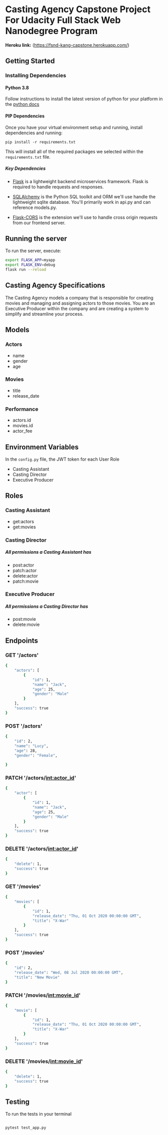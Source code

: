 # Casting Agency Capstone Project For Udacity Full Stack Web Nanodegree Program

**Heroku link:** (https://fsnd-kang-capstone.herokuapp.com/)

## Getting Started

### Installing Dependencies

#### Python 3.8

Follow instructions to install the latest version of python for your platform in the [python docs](https://docs.python.org/3/using/unix.html#getting-and-installing-the-latest-version-of-python)

#### PIP Dependencies

Once you have your virtual environment setup and running, install dependencies and running:

```
pip install -r requirements.txt
```

This will install all of the required packages we selected within the `requirements.txt` file.

##### Key Dependencies

- [Flask](http://flask.pocoo.org/) is a lightweight backend microservices framework. Flask is required to handle requests and responses.

- [SQLAlchemy](https://www.sqlalchemy.org/) is the Python SQL toolkit and ORM we'll use handle the lightweight sqlite database. You'll primarily work in api.py and can reference models.py.

- [Flask-CORS](https://flask-cors.readthedocs.io/en/latest/#) is the extension we'll use to handle cross origin requests from our frontend server.

## Running the server

To run the server, execute:

```bash
export FLASK_APP=myapp
export FLASK_ENV=debug
flask run --reload
```


## Casting Agency Specifications

The Casting Agency models a company that is responsible for creating movies and managing and assigning actors to those movies. You are an Executive Producer within the company and are creating a system to simplify and streamline your process.

## Models

### Actors
- name
- gender
- age

### Movies 
- title
- release_date

### Performance 
- actors.id 
- movies.id 
- actor_fee


## Environment Variables

In the `config.py` file, the JWT token for each User Role
- Casting Assistant
- Casting Director
- Executive Producer

## Roles

### Casting Assistant

- get:actors
- get:movies

### Casting Director
#####  All permissions a Casting Assistant has
- post:actor
- patch:actor
- delete:actor
- patch:movie

### Executive Producer

##### All permissions a Casting Director has
- post:movie
- delete:movie

## Endpoints

### GET '/actors'

```bash
{
    "actors": [
        {
            "id": 1,
            "name": "Jack",
            "age": 25,
            "gender": "Male"
        }
    ],
    "success": true
}
```

### POST '/actors'

```bash
{
    "id": 2,
    "name": "Lucy",
    "age": 28,
    "gender": "Female",
    
}
```


### PATCH '/actors/<int:actor_id>'

```bash
{
    "actor": [
        {
            "id": 1,
            "name": "Jack",
            "age": 25,
            "gender": "Male"          
        }
    ],
    "success": true
}
```

### DELETE '/actors/<int:actor_id>'

```bash
{
    "delete": 1,
    "success": true
}
```

### GET '/movies'

```bash
{
    "movies": [
        {
            "id": 1,
            "release_date": "Thu, 01 Oct 2020 00:00:00 GMT",
            "title": "X-War"
        }
    ],
    "success": true
}
```

### POST '/movies'

```bash
{
    "id": 2,
    "release_date": "Wed, 08 Jul 2020 00:00:00 GMT",
    "title": "New Movie"
}
```

### PATCH '/movies/<int:movie_id>'

```bash
{
    "movie": [
        {
            "id": 1,
            "release_date": "Thu, 01 Oct 2020 00:00:00 GMT",
            "title": "X-War"
        }
    ],
    "success": true
}
```


### DELETE '/movies/<int:movie_id>'

```bash
{
    "delete": 1,
    "success": true
}
```

## Testing

To run the tests in your terminal

```bash

pytest test_app.py
`````
